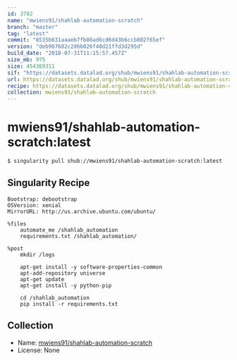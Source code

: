 ```yaml
---
id: 3782
name: "mwiens91/shahlab-automation-scratch"
branch: "master"
tag: "latest"
commit: "8535b631aaaeb7fb86ad6cd6d43b6ccb802f65ef"
version: "deb967682c2d6b026f48d21ffd3d295d"
build_date: "2018-07-31T11:15:57.457Z"
size_mb: 975
size: 454369311
sif: "https://datasets.datalad.org/shub/mwiens91/shahlab-automation-scratch/latest/2018-07-31-8535b631-deb96768/deb967682c2d6b026f48d21ffd3d295d.simg"
url: https://datasets.datalad.org/shub/mwiens91/shahlab-automation-scratch/latest/2018-07-31-8535b631-deb96768/
recipe: https://datasets.datalad.org/shub/mwiens91/shahlab-automation-scratch/latest/2018-07-31-8535b631-deb96768/Singularity
collection: mwiens91/shahlab-automation-scratch
---
```


# mwiens91/shahlab-automation-scratch:latest

```bash
$ singularity pull shub://mwiens91/shahlab-automation-scratch:latest
```

## Singularity Recipe

```singularity
Bootstrap: debootstrap
OSVersion: xenial
MirrorURL: http://us.archive.ubuntu.com/ubuntu/

%files
    automate_me /shahlab_automation
    requirements.txt /shahlab_automation/

%post
    mkdir /logs

    apt-get install -y software-properties-common
    apt-add-repository universe
    apt-get update
    apt-get install -y python-pip

    cd /shahlab_automation
    pip install -r requirements.txt
```

## Collection

 - Name: [mwiens91/shahlab-automation-scratch](https://github.com/mwiens91/shahlab-automation-scratch)
 - License: None

